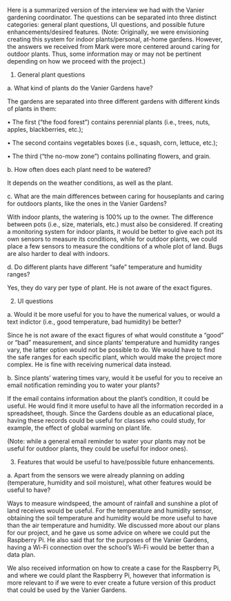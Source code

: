 Here is a summarized version of the interview we had with the Vanier gardening coordinator. The questions can be separated into three distinct categories: general plant questions, UI questions, and possible future enhancements/desired features. (Note: Originally, we were envisioning creating this system for indoor plants/personal, at-home gardens. However, the answers we received from Mark were more centered around caring for outdoor plants. Thus, some information may or may not be pertinent depending on how we proceed with the project.)
1.	General plant questions

a.	What kind of plants do the Vanier Gardens have?

   The gardens are separated into three different gardens with different kinds of plants in them:
   
   •	The first (“the food forest”) contains perennial plants (i.e., trees, nuts, apples, blackberries, etc.);
      
   •	The second contains vegetables boxes (i.e., squash, corn, lettuce, etc.);
      
   •	The third (“the no-mow zone”) contains pollinating flowers, and grain.
      

b.	How often does each plant need to be watered?

It depends on the weather conditions, as well as the plant.

c.	What are the main differences between caring for houseplants and caring for outdoors plants, like the ones in the Vanier Gardens?

With indoor plants, the watering is 100% up to the owner. The difference between pots (i.e., size, materials, etc.) must also be considered. If creating a monitoring system for indoor plants, it would be better to give each pot its own sensors to measure its conditions, while for outdoor plants, we could place a few sensors to measure the conditions of a whole plot of land. Bugs are also harder to deal with indoors.

d.	 Do different plants have different “safe” temperature and humidity ranges?

Yes, they do vary per type of plant. He is not aware of the exact figures.

2.	UI questions

a.	Would it be more useful for you to have the numerical values, or would a text indictor (i.e., good temperature, bad humidity) be better?

Since he is not aware of the exact figures of what would constitute a “good” or “bad” measurement, and since plants’ temperature and humidity ranges vary, the latter option would not be possible to do. We would have to find the safe ranges for each specific plant, which would make the project more complex. He is fine with receiving numerical data instead.

b.	Since plants’ watering times vary, would it be useful for you to receive an email notification reminding you to water your plants?

If the email contains information about the plant’s condition, it could be useful. He would find it more useful to have all the information recorded in a spreadsheet, though. Since the Gardens double as an educational place, having these records could be useful for classes who could study, for example, the effect of global warming on plant life. 

(Note: while a general email reminder to water your plants may not be useful for outdoor plants, they could be useful for indoor ones).

3.	Features that would be useful to have/possible future enhancements.

a.	Apart from the sensors we were already planning on adding (temperature, humidity and soil moisture), what other features would be useful to have?

Ways to measure windspeed, the amount of rainfall and sunshine a plot of land receives would be useful. For the temperature and humidity sensor, obtaining the soil temperature and humidity would be more useful to have than the air temperature and humidity.
We discussed more about our plans for our project, and he gave us some advice on where we could put the Raspberry Pi. He also said that for the purposes of the Vanier Gardens, having a Wi-Fi connection over the school’s Wi-Fi would be better than a data plan.

We also received information on how to create a case for the Raspberry Pi, and where we could plant the Raspberry Pi, however that information is more relevant to if we were to ever create a future version of this product that could be used by the Vanier Gardens.
   
